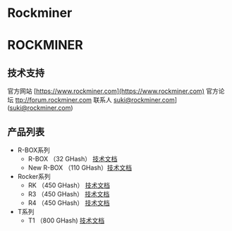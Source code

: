 Rockminer
=========

# ROCKMINER 

## 技术支持

官方网站 [https://www.rockminer.com](https://www.rockminer.com)
官方论坛 [ttp://forum.rockminer.com](http://forum.rockminer.com)
联系人 suki@rockminer.com](suki@rockminer.com)

## 产品列表
* R-BOX系列
  * R-BOX  （32 GHash）    [技术文档](https://www.rockminer.com)
  * New R-BOX （110 GHash）[技术文档](https://www.rockminer.com)
* Rocker系列
  *  RK （450 GHash）			[技术文档](https://www.rockminer.com)
  *  R3 （450 GHash）	 		[技术文档](https://www.rockminer.com)
  *  R4 （450 GHash）			[技术文档](https://www.rockminer.com)
* T系列
  *  T1 （800 GHash)			[技术文档](https://www.rockminer.com)
